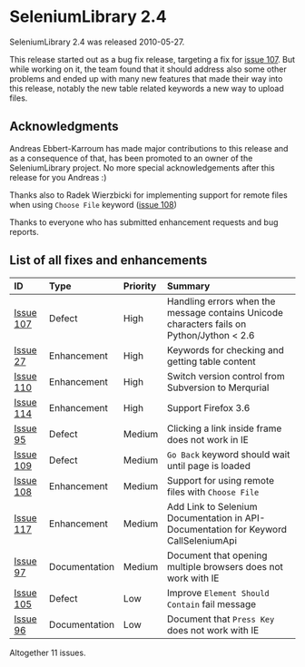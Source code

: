 

# SeleniumLibrary 2.4 #

SeleniumLibrary 2.4 was released 2010-05-27.

This release started out as a bug fix release, targeting a fix for [issue 107](https://code.google.com/p/robotframework-seleniumlibrary/issues/detail?id=107). But while working on it, the team found that it should address also some other problems and ended up with many new features that made their way into this release, notably the new table related keywords a new way to upload files.

## Acknowledgments ##

Andreas Ebbert-Karroum has made major contributions to this release and as a consequence of that, has been promoted to an owner of the SeleniumLibrary project. No more special acknowledgements after this release for you Andreas :)

Thanks also to Radek Wierzbicki for implementing support for remote files when using `Choose File` keyword ([issue 108](https://code.google.com/p/robotframework-seleniumlibrary/issues/detail?id=108))

Thanks to everyone who has submitted enhancement requests and bug reports.


## List of all fixes and enhancements ##

| **ID** | **Type** | **Priority** | **Summary** |
|:-------|:---------|:-------------|:------------|
| [Issue 107](https://code.google.com/p/robotframework-seleniumlibrary/issues/detail?id=107) | Defect | High | Handling errors when the message contains Unicode characters fails on Python/Jython < 2.6 |
| [Issue 27](https://code.google.com/p/robotframework-seleniumlibrary/issues/detail?id=27) | Enhancement | High | Keywords for checking and getting table content |
| [Issue 110](https://code.google.com/p/robotframework-seleniumlibrary/issues/detail?id=110) | Enhancement | High | Switch version control from Subversion to Merqurial |
| [Issue 114](https://code.google.com/p/robotframework-seleniumlibrary/issues/detail?id=114) | Enhancement | High | Support Firefox 3.6 |
| [Issue 95](https://code.google.com/p/robotframework-seleniumlibrary/issues/detail?id=95) | Defect | Medium | Clicking a link inside frame does not work in IE |
| [Issue 109](https://code.google.com/p/robotframework-seleniumlibrary/issues/detail?id=109) | Defect | Medium | `Go Back` keyword should wait until page is loaded |
| [Issue 108](https://code.google.com/p/robotframework-seleniumlibrary/issues/detail?id=108) | Enhancement | Medium | Support for using remote files with `Choose File` |
| [Issue 117](https://code.google.com/p/robotframework-seleniumlibrary/issues/detail?id=117) | Enhancement | Medium | Add Link to Selenium Documentation in API-Documentation for Keyword CallSeleniumApi |
| [Issue 97](https://code.google.com/p/robotframework-seleniumlibrary/issues/detail?id=97) | Documentation | Medium | Document that opening multiple browsers does not work with IE |
| [Issue 105](https://code.google.com/p/robotframework-seleniumlibrary/issues/detail?id=105) | Defect | Low | Improve `Element Should Contain` fail message |
| [Issue 96](https://code.google.com/p/robotframework-seleniumlibrary/issues/detail?id=96) | Documentation | Low | Document that `Press Key` does not work with IE |

Altogether 11 issues.